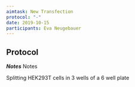 ```yaml
---
aimtask: New Transfection 
protocol: "-"
date: 2019-10-15  
participants: Eva Neugebauer
---    
```

## Protocol  
  
_**Notes**_
Notes


Splitting HEK293T cells in 3 wells of a 6 well plate





